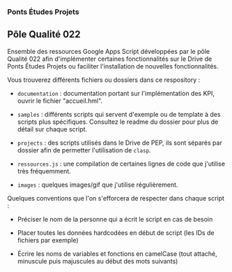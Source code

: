 ### Ponts Études Projets
## Pôle Qualité 022

Ensemble des ressources Google Apps Script développées par le pôle Qualité 022 afin d'implémenter certaines fonctionnalités sur le Drive de Ponts Études Projets ou faciliter l'installation de nouvelles fonctionnalités.

Vous trouverez différents fichiers ou dossiers dans ce respository :

* `documentation` : documentation portant sur l'implémentation des KPI, ouvrir le fichier "accueil.hml".

* `samples` : différents scripts qui servent d'exemple ou de template à des scripts plus spécifiques. Consultez le readme du dossier pour plus de détail sur chaque script.

* `projects` : des scripts utilisés dans le Drive de PEP, ils sont séparés par dossier afin de permetter l'utilisation de `clasp`.

* `ressources.js` : une compilation de certaines lignes de code que j'utilise très fréquemment.

* `images` : quelques images/gif que j'utilise régulièrement.


Quelques conventions que l'on s'efforcera de respecter dans chaque script :

* Préciser le nom de la personne qui a écrit le script en cas de besoin

* Placer toutes les données hardcodées en début de script (les IDs de fichiers par exemple)

* Écrire les noms de variables et fonctions en camelCase (tout attaché, minuscule puis majuscules au début des mots suivants)
